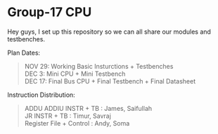 # Group-17 CPU

Hey guys, I set up this repository so we can all share our modules and testbenches.  

Plan Dates:

>NOV 29: Working Basic Insturctions + Testbenches  
>DEC 3:  Mini CPU + Mini Testbench  
>DEC 17: Final Bus CPU + Final Testbench + Final Datasheet  

Instruction Distribution:

>ADDU ADDIU INSTR + TB        : James, Saifullah  
>JR INSTR + TB                : Timur, Savraj  
>Register File + Control      : Andy, Soma
